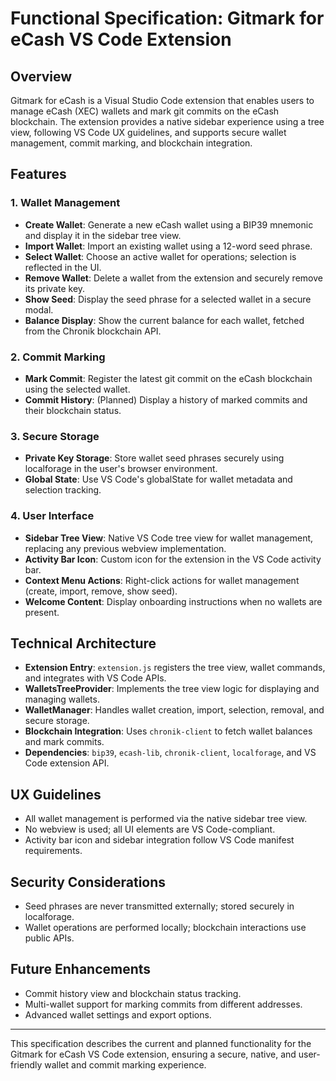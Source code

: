 # Functional Specification: Gitmark for eCash VS Code Extension

## Overview
Gitmark for eCash is a Visual Studio Code extension that enables users to manage eCash (XEC) wallets and mark git commits on the eCash blockchain. The extension provides a native sidebar experience using a tree view, following VS Code UX guidelines, and supports secure wallet management, commit marking, and blockchain integration.

## Features

### 1. Wallet Management
- **Create Wallet**: Generate a new eCash wallet using a BIP39 mnemonic and display it in the sidebar tree view.
- **Import Wallet**: Import an existing wallet using a 12-word seed phrase.
- **Select Wallet**: Choose an active wallet for operations; selection is reflected in the UI.
- **Remove Wallet**: Delete a wallet from the extension and securely remove its private key.
- **Show Seed**: Display the seed phrase for a selected wallet in a secure modal.
- **Balance Display**: Show the current balance for each wallet, fetched from the Chronik blockchain API.

### 2. Commit Marking
- **Mark Commit**: Register the latest git commit on the eCash blockchain using the selected wallet.
- **Commit History**: (Planned) Display a history of marked commits and their blockchain status.

### 3. Secure Storage
- **Private Key Storage**: Store wallet seed phrases securely using localforage in the user's browser environment.
- **Global State**: Use VS Code's globalState for wallet metadata and selection tracking.

### 4. User Interface
- **Sidebar Tree View**: Native VS Code tree view for wallet management, replacing any previous webview implementation.
- **Activity Bar Icon**: Custom icon for the extension in the VS Code activity bar.
- **Context Menu Actions**: Right-click actions for wallet management (create, import, remove, show seed).
- **Welcome Content**: Display onboarding instructions when no wallets are present.

## Technical Architecture
- **Extension Entry**: `extension.js` registers the tree view, wallet commands, and integrates with VS Code APIs.
- **WalletsTreeProvider**: Implements the tree view logic for displaying and managing wallets.
- **WalletManager**: Handles wallet creation, import, selection, removal, and secure storage.
- **Blockchain Integration**: Uses `chronik-client` to fetch wallet balances and mark commits.
- **Dependencies**: `bip39`, `ecash-lib`, `chronik-client`, `localforage`, and VS Code extension API.

## UX Guidelines
- All wallet management is performed via the native sidebar tree view.
- No webview is used; all UI elements are VS Code-compliant.
- Activity bar icon and sidebar integration follow VS Code manifest requirements.

## Security Considerations
- Seed phrases are never transmitted externally; stored securely in localforage.
- Wallet operations are performed locally; blockchain interactions use public APIs.

## Future Enhancements
- Commit history view and blockchain status tracking.
- Multi-wallet support for marking commits from different addresses.
- Advanced wallet settings and export options.

---

This specification describes the current and planned functionality for the Gitmark for eCash VS Code extension, ensuring a secure, native, and user-friendly wallet and commit marking experience.

